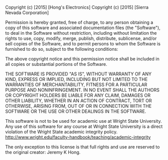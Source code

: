 Copyright (c) [2015] [Hong's Electronics]
Copyright (c) [2015] [Sierra Nevada Corporation]

Permission is hereby granted, free of charge, to any person obtaining a copy
of this software and associated documentation files (the "Software"), to deal
in the Software without restriction, including without limitation the rights
to use, copy, modify, merge, publish, distribute, sublicense, and/or sell
copies of the Software, and to permit persons to whom the Software is
furnished to do so, subject to the following conditions:

The above copyright notice and this permission notice shall be included in all
copies or substantial portions of the Software.

THE SOFTWARE IS PROVIDED "AS IS", WITHOUT WARRANTY OF ANY KIND, EXPRESS OR
IMPLIED, INCLUDING BUT NOT LIMITED TO THE WARRANTIES OF MERCHANTABILITY,
FITNESS FOR A PARTICULAR PURPOSE AND NONINFRINGEMENT. IN NO EVENT SHALL THE
AUTHORS OR COPYRIGHT HOLDERS BE LIABLE FOR ANY CLAIM, DAMAGES OR OTHER
LIABILITY, WHETHER IN AN ACTION OF CONTRACT, TORT OR OTHERWISE, ARISING FROM,
OUT OF OR IN CONNECTION WITH THE SOFTWARE OR THE USE OR OTHER DEALINGS IN THE
SOFTWARE.

This software is not to be used for academic use at Wright State University.
Any use of this software for any course at Wright State University is a direct
violation of the Wright State academic integrity policy.
http://www.wright.edu/faculty-handbook/teaching/academic-integrity

The only exception to this license is that full rights and use are reserved to
the original creator: Jeremy K Hong. 
